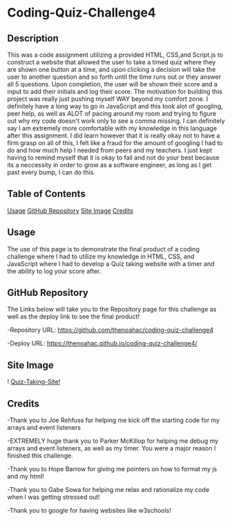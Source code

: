 # Coding-Quiz-Challenge4

## Description

This was a code assignment utilizing a provided HTML, CSS,and Script.js to construct a website that allowed the user to take a timed quiz where they are shown one button at a time, and upon clicking a decision will take the user to another question and so forth until the time runs out or they answer all 5 questions. Upon completion, the user will be shown their score and a input to add their initials and log their score.
The motivation for building this project was really just pushing myself WAY beyond my comfort zone. I definitely have a long way to go in JavaScript and this took alot of googling, peer help, as well as ALOT of pacing around my room and trying to figure out why my code doesn't work only to see a comma missing. I can definitely say I am extremely more comfortable with my knowledge in this language after this assignment.
I did learn however that it is really okay not to have a firm grasp on all of this, I felt like a fraud for the amount of googling I had to do and how much help I needed from peers and my teachers. I just kept having to remind myself that it is okay to fail and not do your best because its a neccessity in order to grow as a software engineer, as long as I get past every bump, I can do this.

## Table of Contents

[Usage](#usage)
[GitHub Repository](#github-repository)
[Site Image](#site-image)
[Credits](#credits)

## Usage

The use of this page is to demonstrate the final product of a coding challenge where I had to utilize my knowledge in HTML, CSS, and JavaScript where I had to develop a Quiz taking website with a timer and the ability to log your score after.

## GitHub Repository

The Links below will take you to the Repository page for this challenge as well as the deploy link to see the final product!

-Repository URL: https://github.com/thenoahac/coding-quiz-challenge4

-Deploy URL: https://thenoahac.github.io/coding-quiz-challenge4/

## Site Image

! [Quiz-Taking-Site!](https://github.com/thenoahac/coding-quiz-challenge4/blob/main/assets/images/Capture.JPG)

## Credits

-Thank you to Joe Rehfuss for helping me kick off the starting code for my arrays and event listeners

-EXTREMELY huge thank you to Parker McKillop for helping me debug my arrays and event listeners, as well as my timer. You were a major reason I finished this challenge.

-Thank you to Hope Barrow for giving me pointers on how to format my js and my html!

-Thank you to Gabe Sowa for helping me relax and rationalize my code when I was getting stressed out!

-Thank you to google for having websites like w3schools!